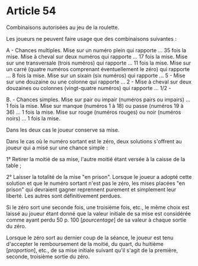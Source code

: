 # Article 54

Combinaisons autorisées au jeu de la roulette.

Les joueurs ne peuvent faire usage que des combinaisons suivantes :

A - Chances multiples. Mise sur un numéro plein qui rapporte ...         35 fois la mise. Mise à cheval sur deux numéros qui rapporte ...   17 fois la mise. Mise sur une transversale (trois numéros) qui  rapporte ...                                     11 fois la mise. Mise sur un carré (quatre numéros comprenant  éventuellement le zéro) qui rapporte ...          8 fois la mise. Mise sur un sixain (six numéros) qui rapporte ...  5      - Mise sur une douzaine ou une colonne qui  rapporte ...                                      2      - Mise à cheval sur deux douzaines ou colonnes  (vingt-quatre numéros) qui rapporte ...           1/2    -

B. - Chances simples. Mise sur pair ou impair (numéros pairs ou  impairs) ...                                 1 fois la mise. Mise sur manque (numéros 1 à 18) ou passe  (numéros 19 à 36) ...                        1 fois la mise. Mise sur rouge (numéros rouges) ou noir (numéros noirs) ...                           1 fois la mise.

Dans les deux cas le joueur conserve sa mise.

Dans le cas où le numéro sortant est le zéro, deux solutions s'offrent au joueur qui a misé sur une chance simple :

1° Retirer la moitié de sa mise, l'autre moitié étant versée à la caisse de la table ;

2° Laisser la totalité de la mise "en prison". Lorsque le joueur a adopté cette solution et que le numéro sortant n'est pas le zéro, les mises placées "en prison" qui devraient gagner reprennent purement et simplement leur liberté. Les autres sont définitivement perdues.

Si le zéro sort une seconde fois, une troisième fois, etc., le même choix est laissé au joueur étant donné que la valeur initiale de sa mise est considérée comme ayant perdu 50 p. 100 [*pourcentage*] de sa valeur à chaque sortie du zéro.

Lorsque le zéro sort au dernier coup de la séance, le joueur est tenu d'accepter le remboursement de la moitié, du quart, du huitième [*proportion*], etc., de sa mise initiale suivant qu'il s'agit de la première, seconde, troisième sortie du zéro.
